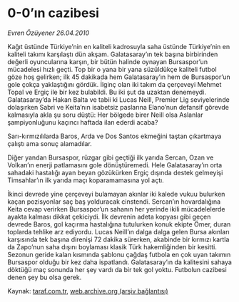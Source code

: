# 0-0’ın cazibesi

*Evren Özüyener 26.04.2010*

<div class="yazi"><p>Kağıt üstünde Türkiye’nin en kaliteli kadrosuyla saha üstünde Türkiye’nin en kaliteli takımı karşılaştı dün akşam. Galatasaray’ın tek başına birbirinden değerli oyuncularına karşın, bir bütün halinde oynayan Bursaspor’un mücadelesi hızlı geçti. Top bir o yana bir yana süzüldükçe kaliteli futbol göze hoş gelirken; ilk 45 dakikada hem Galatasaray’ın hem de Bursaspor’un gole çokça yaklaştığını gördük. İlginç olan iki takım da çerçeveyi Mehmet Topal ve Ergiç ile bir kez bulabildi. Bu iki şut da uzaktan denemeydi. Galatasaray’da Hakan Balta ve tabii ki Lucas Neill, Premier Lig seviyelerinde dolaşırken Sabri ve Keita’nın isabetsiz paslarına Elano’nun defansif görevde kalmasıyla akla şu soru düştü: Her bölgede birer Neill olsa Aslanlar şampiyonluğunu kaçıncı haftada ilan ederdi acaba?</p>
<p>Sarı-kırmızılılarda Baros, Arda ve Dos Santos ekmeğini taştan çıkartmaya çalıştı ama sonuç alamadılar.</p>
<p>Diğer yandan Bursaspor, rüzgar gibi geçtiği ilk yarıda Sercan, Ozan ve Volkan’ın enerji patlamasını gole dönüştüremedi. Hele Galatasaray’ın orta sahadaki hastalığı ayan beyan gözükürken Ergiç dışında destek gelmeyişi Timsahlar’ın ilk yarıda maçı koparamamasına yol açtı.</p>
<p>İkinci devrede yine çerçeveyi bulamayan akınlar iki kalede vukuu bulurken kaçan pozisyonlar saç baş yolduracak cinstendi. Sercan’ın hovardalığına Keita cevap verirken Bursaspor’un sahanın her yerinde ikili mücadelelerde ayakta kalması dikkat çekiciydi. İlk devrenin adeta kopyası gibi geçen devrede Baros, gol kaçırma hastalığına tutulurken konuk ekipte Ömer, duran toplarda tehlike arz ediyordu. Lucas Neill’ın dalga dalga gelen Bursa akınları karşısında tek başına direnişi 72 dakika sürerken, akabinde bir kırmızı kartla da Zapo’nun saha dışını boylaması klasik Türk hakemliğinden bir kesitti. Sezonun geride kalan kısmında şablonu çağdaş futbola en çok uyan takımın Bursaspor olduğu bir kez daha ispatlandı. Galatasaray’ın da kalitesini sahaya döktüğü maç sonunda her şey vardı da bir tek gol yoktu. Futbolun cazibesi denen şey bu olsa gerek.</p></div>

Kaynak: [taraf.com.tr](http://www.taraf.com.tr:80/makale/11049.htm), [web.archive.org (arşiv bağlantısı)](http://web.archive.org/web/20100428022056/http://www.taraf.com.tr:80/makale/11049.htm)
